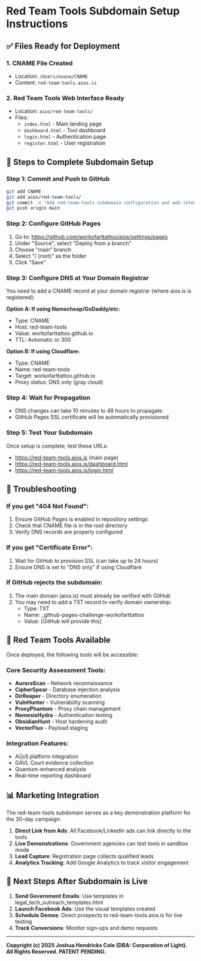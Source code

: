 # Red Team Tools Subdomain Setup Instructions

## ✅ Files Ready for Deployment

### 1. CNAME File Created
- Location: `/Users/noone/CNAME`
- Content: `red-team-tools.aios.is`

### 2. Red Team Tools Web Interface Ready
- Location: `aios/red-team-tools/`
- Files:
  - `index.html` - Main landing page
  - `dashboard.html` - Tool dashboard
  - `login.html` - Authentication page
  - `register.html` - User registration

## 🚀 Steps to Complete Subdomain Setup

### Step 1: Commit and Push to GitHub
```bash
git add CNAME
git add aios/red-team-tools/
git commit -m "Add red-team-tools subdomain configuration and web interface"
git push origin main
```

### Step 2: Configure GitHub Pages
1. Go to: https://github.com/workofarttattoo/aios/settings/pages
2. Under "Source", select "Deploy from a branch"
3. Choose "main" branch
4. Select "/ (root)" as the folder
5. Click "Save"

### Step 3: Configure DNS at Your Domain Registrar
You need to add a CNAME record at your domain registrar (where aios.is is registered):

**Option A: If using Namecheap/GoDaddy/etc:**
- Type: CNAME
- Host: red-team-tools
- Value: workofarttattoo.github.io
- TTL: Automatic or 300

**Option B: If using Cloudflare:**
- Type: CNAME
- Name: red-team-tools
- Target: workofarttattoo.github.io
- Proxy status: DNS only (gray cloud)

### Step 4: Wait for Propagation
- DNS changes can take 10 minutes to 48 hours to propagate
- GitHub Pages SSL certificate will be automatically provisioned

### Step 5: Test Your Subdomain
Once setup is complete, test these URLs:
- https://red-team-tools.aios.is (main page)
- https://red-team-tools.aios.is/dashboard.html
- https://red-team-tools.aios.is/login.html

## 🔧 Troubleshooting

### If you get "404 Not Found":
1. Ensure GitHub Pages is enabled in repository settings
2. Check that CNAME file is in the root directory
3. Verify DNS records are properly configured

### If you get "Certificate Error":
1. Wait for GitHub to provision SSL (can take up to 24 hours)
2. Ensure DNS is set to "DNS only" if using Cloudflare

### If GitHub rejects the subdomain:
1. The main domain (aios.is) must already be verified with GitHub
2. You may need to add a TXT record to verify domain ownership:
   - Type: TXT
   - Name: _github-pages-challenge-workofarttattoo
   - Value: [GitHub will provide this]

## 📁 Red Team Tools Available

Once deployed, the following tools will be accessible:

### Core Security Assessment Tools:
- **AuroraScan** - Network reconnaissance
- **CipherSpear** - Database injection analysis
- **DirReaper** - Directory enumeration
- **VulnHunter** - Vulnerability scanning
- **ProxyPhantom** - Proxy chain management
- **NemesisHydra** - Authentication testing
- **ObsidianHunt** - Host hardening audit
- **VectorFlux** - Payload staging

### Integration Features:
- Ai|oS platform integration
- GAVL Court evidence collection
- Quantum-enhanced analysis
- Real-time reporting dashboard

## 📊 Marketing Integration

The red-team-tools subdomain serves as a key demonstration platform for the 30-day campaign:

1. **Direct Link from Ads**: All Facebook/LinkedIn ads can link directly to the tools
2. **Live Demonstrations**: Government agencies can test tools in sandbox mode
3. **Lead Capture**: Registration page collects qualified leads
4. **Analytics Tracking**: Add Google Analytics to track visitor engagement

## 🎯 Next Steps After Subdomain is Live

1. **Send Government Emails**: Use templates in legal_tech_outreach_templates.html
2. **Launch Facebook Ads**: Use the visual templates created
3. **Schedule Demos**: Direct prospects to red-team-tools.aios.is for live testing
4. **Track Conversions**: Monitor sign-ups and demo requests

---

**Copyright (c) 2025 Joshua Hendricks Cole (DBA: Corporation of Light). All Rights Reserved. PATENT PENDING.**